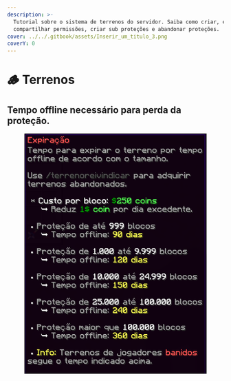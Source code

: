 ```yaml
---
description: >-
  Tutorial sobre o sistema de terrenos do servidor. Saiba como criar, expandir,
  compartilhar permissões, criar sub proteções e abandonar proteções.
cover: ../../.gitbook/assets/Inserir_um_titulo_3.png
coverY: 0
---
```


# 🪵 Terrenos

## Tempo offline necessário para perda da proteção.

<figure><img src="../../.gitbook/assets/image (80).png" alt=""><figcaption></figcaption></figure>
